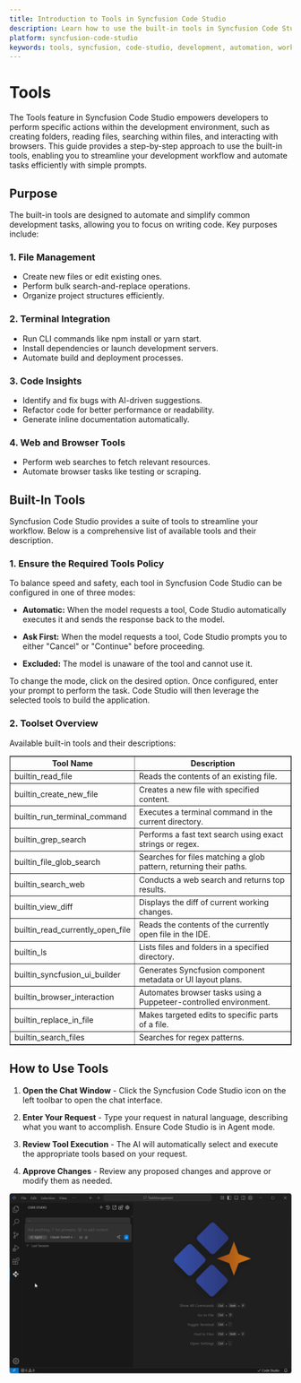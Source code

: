 ```yaml
---
title: Introduction to Tools in Syncfusion Code Studio
description: Learn how to use the built-in tools in Syncfusion Code Studio to streamline your development workflow and automate tasks efficiently.
platform: syncfusion-code-studio
keywords: tools, syncfusion, code-studio, development, automation, workflow, built-in-tools
---
```


# Tools

 The Tools feature in Syncfusion Code Studio empowers developers to perform specific actions within the development environment, such as creating folders, reading files, searching within files, and interacting with browsers. This guide provides a step-by-step approach to use the built-in tools, enabling you to streamline your development workflow and automate tasks efficiently with simple prompts.

## Purpose

The built-in tools are designed to automate and simplify common development tasks, allowing you to focus on writing code. Key purposes include:

### 1. File Management
- Create new files or edit existing ones.
- Perform bulk search-and-replace operations.
- Organize project structures efficiently.

### 2. Terminal Integration
- Run CLI commands like npm install or yarn start.
- Install dependencies or launch development servers.
- Automate build and deployment processes.

### 3. Code Insights
- Identify and fix bugs with AI-driven suggestions.
- Refactor code for better performance or readability.
- Generate inline documentation automatically.

### 4. Web and Browser Tools
- Perform web searches to fetch relevant resources.
- Automate browser tasks like testing or scraping.

## Built-In Tools

Syncfusion Code Studio provides a suite of tools to streamline your workflow. Below is a comprehensive list of available tools and their description.
 
### 1. Ensure the Required Tools Policy

To balance speed and safety, each tool in Syncfusion Code Studio can be configured in one of three modes:

- **Automatic:** When the model requests a tool, Code Studio automatically executes it and sends the response back to the model.

- **Ask First:** When the model requests a tool, Code Studio prompts you to either "Cancel" or "Continue" before proceeding.

- **Excluded:** The model is unaware of the tool and cannot use it.

 To change the mode, click on the desired option. Once configured, enter your prompt to perform the task. Code Studio will then leverage the selected tools to build the application.

### 2. Toolset Overview

Available built-in tools and their descriptions:

<table border="1" cellpadding="8" cellspacing="0">
  <thead>
    <tr>
      <th>Tool Name</th>
      <th>Description</th>
    </tr>
  </thead>
  <tbody>
    <tr>
      <td>builtin_read_file</td>
      <td>Reads the contents of an existing file.</td>
    </tr>
    <tr>
      <td>builtin_create_new_file</td>
      <td>Creates a new file with specified content.</td>
    </tr>
    <tr>
      <td>builtin_run_terminal_command</td>
      <td>Executes a terminal command in the current directory.</td>
    </tr>
    <tr>
      <td>builtin_grep_search</td>
      <td>Performs a fast text search using exact strings or regex.</td>
    </tr>
    <tr>
      <td>builtin_file_glob_search</td>
      <td>Searches for files matching a glob pattern, returning their paths.</td>
    </tr>
    <tr>
      <td>builtin_search_web</td>
      <td>Conducts a web search and returns top results.</td>
    </tr>
    <tr>
      <td>builtin_view_diff</td>
      <td>Displays the diff of current working changes.</td>
    </tr>
    <tr>
      <td>builtin_read_currently_open_file</td>
      <td>Reads the contents of the currently open file in the IDE.</td>
    </tr>
    <tr>
      <td>builtin_ls</td>
      <td>Lists files and folders in a specified directory.</td>
    </tr>
    <tr>
      <td>builtin_syncfusion_ui_builder</td>
      <td>Generates Syncfusion component metadata or UI layout plans.</td>
    </tr>
    <tr>
      <td>builtin_browser_interaction</td>
      <td>Automates browser tasks using a Puppeteer-controlled environment.</td>
    </tr>
    <tr>
      <td>builtin_replace_in_file</td>
      <td>Makes targeted edits to specific parts of a file.</td>
    </tr>
    <tr>
      <td>builtin_search_files</td>
      <td>Searches for regex patterns.</td>
    </tr>
  </tbody>
</table>

## How to Use Tools

1. **Open the Chat Window** - Click the Syncfusion Code Studio icon on the left toolbar to open the chat interface.

2. **Enter Your Request** - Type your request in natural language, describing what you want to accomplish. Ensure Code Studio is in Agent mode.

3. **Review Tool Execution** - The AI will automatically select and execute the appropriate tools based on your request.

4. **Approve Changes** - Review any proposed changes and approve or modify them as needed.

<img src="../reference-images/Tools.gif" alt="Tools" >



